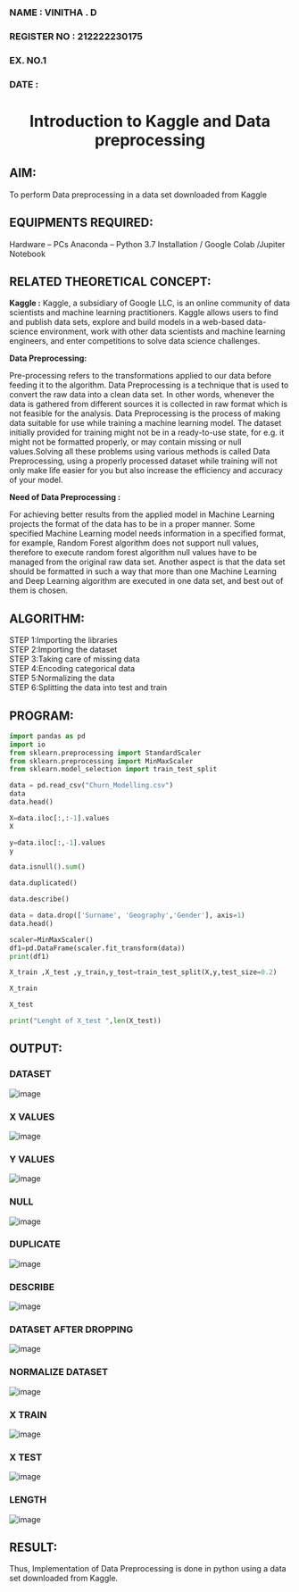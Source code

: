 ###  NAME : VINITHA . D
###  REGISTER NO : 212222230175
### EX. NO.1
### DATE :
<H1 ALIGN =CENTER> Introduction to Kaggle and Data preprocessing</H1>

## AIM:

To perform Data preprocessing in a data set downloaded from Kaggle

## EQUIPMENTS REQUIRED:
Hardware – PCs
Anaconda – Python 3.7 Installation / Google Colab /Jupiter Notebook

## RELATED THEORETICAL CONCEPT:

**Kaggle :**
Kaggle, a subsidiary of Google LLC, is an online community of data scientists and machine learning practitioners. Kaggle allows users to find and publish data sets, explore and build models in a web-based data-science environment, work with other data scientists and machine learning engineers, and enter competitions to solve data science challenges.

**Data Preprocessing:**

Pre-processing refers to the transformations applied to our data before feeding it to the algorithm. Data Preprocessing is a technique that is used to convert the raw data into a clean data set. In other words, whenever the data is gathered from different sources it is collected in raw format which is not feasible for the analysis.
Data Preprocessing is the process of making data suitable for use while training a machine learning model. The dataset initially provided for training might not be in a ready-to-use state, for e.g. it might not be formatted properly, or may contain missing or null values.Solving all these problems using various methods is called Data Preprocessing, using a properly processed dataset while training will not only make life easier for you but also increase the efficiency and accuracy of your model.

**Need of Data Preprocessing :**

For achieving better results from the applied model in Machine Learning projects the format of the data has to be in a proper manner. Some specified Machine Learning model needs information in a specified format, for example, Random Forest algorithm does not support null values, therefore to execute random forest algorithm null values have to be managed from the original raw data set.
Another aspect is that the data set should be formatted in such a way that more than one Machine Learning and Deep Learning algorithm are executed in one data set, and best out of them is chosen.


## ALGORITHM:
STEP 1:Importing the libraries<BR>
STEP 2:Importing the dataset<BR>
STEP 3:Taking care of missing data<BR>
STEP 4:Encoding categorical data<BR>
STEP 5:Normalizing the data<BR>
STEP 6:Splitting the data into test and train<BR>

##  PROGRAM:
``` PYTHON
import pandas as pd
import io
from sklearn.preprocessing import StandardScaler
from sklearn.preprocessing import MinMaxScaler
from sklearn.model_selection import train_test_split

data = pd.read_csv("Churn_Modelling.csv")
data
data.head()

X=data.iloc[:,:-1].values
X

y=data.iloc[:,-1].values
y

data.isnull().sum()

data.duplicated()

data.describe()

data = data.drop(['Surname', 'Geography','Gender'], axis=1)
data.head()

scaler=MinMaxScaler()
df1=pd.DataFrame(scaler.fit_transform(data))
print(df1)

X_train ,X_test ,y_train,y_test=train_test_split(X,y,test_size=0.2)

X_train

X_test

print("Lenght of X_test ",len(X_test))


```


## OUTPUT:
### DATASET
![image](https://github.com/VinithaNaidu/Ex-1-NN/assets/121166004/2fb85e34-a1d3-4f37-9ddd-08158ecc16d5)
### X VALUES
![image](https://github.com/VinithaNaidu/Ex-1-NN/assets/121166004/78897b56-4e80-4ccb-afea-2686b900fe40)
### Y VALUES
![image](https://github.com/VinithaNaidu/Ex-1-NN/assets/121166004/c91a7483-1090-4fd7-ac9b-1aed66d6a66b)
### NULL
![image](https://github.com/VinithaNaidu/Ex-1-NN/assets/121166004/1523c24e-e575-4d67-b093-e248ac06145d)
### DUPLICATE
![image](https://github.com/VinithaNaidu/Ex-1-NN/assets/121166004/849ec8ab-63f4-4876-987d-077cbae6f320)
### DESCRIBE
![image](https://github.com/VinithaNaidu/Ex-1-NN/assets/121166004/775ae6df-165a-42f5-a820-08a95b67182a)
### DATASET AFTER DROPPING
![image](https://github.com/VinithaNaidu/Ex-1-NN/assets/121166004/0763d987-7c2c-4feb-b57a-f18324ddaed1)
### NORMALIZE DATASET
![image](https://github.com/VinithaNaidu/Ex-1-NN/assets/121166004/31953775-7000-4fe3-8b83-f8ecd8ce3aae)
### X TRAIN
![image](https://github.com/VinithaNaidu/Ex-1-NN/assets/121166004/91623ab4-37a9-4258-b0c8-fc2a1b8bdfb8)
### X TEST
![image](https://github.com/VinithaNaidu/Ex-1-NN/assets/121166004/dcfdc6fa-1093-4bee-9e62-84bd2d5fec68)
### LENGTH
![image](https://github.com/VinithaNaidu/Ex-1-NN/assets/121166004/56ccbcdf-1786-49f8-b4c1-071f57e4f8c5)





## RESULT:
Thus, Implementation of Data Preprocessing is done in python  using a data set downloaded from Kaggle.


